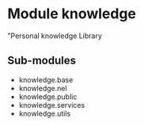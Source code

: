Module knowledge
================
"Personal knowledge Library

Sub-modules
-----------
* knowledge.base
* knowledge.nel
* knowledge.public
* knowledge.services
* knowledge.utils